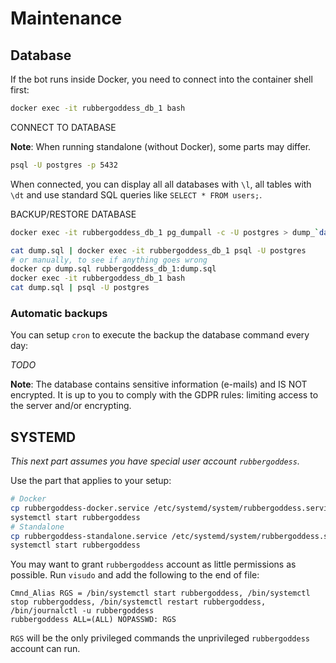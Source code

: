 # Maintenance
## Database

If the bot runs inside Docker, you need to connect into the container shell first:

```bash
docker exec -it rubbergoddess_db_1 bash
```

CONNECT TO DATABASE

**Note**: When running standalone (without Docker), some parts may differ.

```bash
psql -U postgres -p 5432
```

When connected, you can display all all databases with `\l`, all tables with `\dt` and use standard 
SQL queries like `SELECT * FROM users;`.

BACKUP/RESTORE DATABASE

```bash
docker exec -it rubbergoddess_db_1 pg_dumpall -c -U postgres > dump_`date +%Y-%m-%d"_"%H-%M-%S`.sql
```

```bash
cat dump.sql | docker exec -it rubbergoddess_db_1 psql -U postgres
# or manually, to see if anything goes wrong
docker cp dump.sql rubbergoddess_db_1:dump.sql
docker exec -it rubbergoddess_db_1 bash
cat dump.sql | psql -U postgres
```

### Automatic backups

You can setup `cron` to execute the backup the database command every day:

_TODO_

**Note**: The database contains sensitive information (e-mails) and IS NOT encrypted. It is up to 
you to comply with the GDPR rules: limiting access to the server and/or encrypting.


## SYSTEMD
_This next part assumes you have special user account `rubbergoddess`._


Use the part that applies to your setup:
```bash
# Docker
cp rubbergoddess-docker.service /etc/systemd/system/rubbergoddess.service
systemctl start rubbergoddess
# Standalone
cp rubbergoddess-standalone.service /etc/systemd/system/rubbergoddess.service
systemctl start rubbergoddess
```

You may want to grant `rubbergoddess` account as little permissions as possible. 
Run `visudo` and add the following to the end of file:

```
Cmnd_Alias RGS = /bin/systemctl start rubbergoddess, /bin/systemctl stop rubbergoddess, /bin/systemctl restart rubbergoddess, /bin/journalctl -u rubbergoddess
rubbergoddess ALL=(ALL) NOPASSWD: RGS
```

`RGS` will be the only privileged commands the unprivileged `rubbergoddess` account can run.

